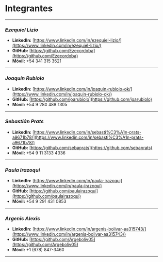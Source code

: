 # Integrantes

---

### **_Ezequiel Lizio_**
- **LinkedIn:** [https://www.linkedin.com/in/ezequiel-lizio/](https://www.linkedin.com/in/ezequiel-lizio/)
- **GitHub:** [https://github.com/Ezecordoba](https://github.com/Ezecordoba)
- **Móvil:** +54 341 315 3521

---

### **_Joaquín Rubiolo_**
- **LinkedIn:** [https://www.linkedin.com/in/joaquin-rubiolo-ok/](https://www.linkedin.com/in/joaquin-rubiolo-ok/)
- **GitHub:** [https://github.com/joarubiolo](https://github.com/joarubiolo)
- **Móvil:** +54 9 280 488 1305

---

### **_Sebastián Prats_**
- **LinkedIn:** [https://www.linkedin.com/in/sebasti%C3%A1n-prats-a9671b78/](https://www.linkedin.com/in/sebasti%C3%A1n-prats-a9671b78/)
- **GitHub:** [https://github.com/sebaprats](https://github.com/sebaprats)
- **Móvil:** +54 9 11 3133 4336

---

### **_Paula Irazoqui_**
- **LinkedIn:** [https://www.linkedin.com/in/paula-irazoqui](https://www.linkedin.com/in/paula-irazoqui)
- **GitHub:** [https://github.com/paulairazoqui](https://github.com/paulairazoqui)
- **Móvil:** +54 9 291 431 0853

---

### **_Argenis Alexis_**
- **LinkedIn:** [https://www.linkedin.com/in/argenis-bolivar-aa315743/](https://www.linkedin.com/in/argenis-bolivar-aa315743/)
- **GitHub:** [https://github.com/Argeboliv05](https://github.com/Argeboliv05)
- **Móvil:** +1 (678) 847-3460

---

